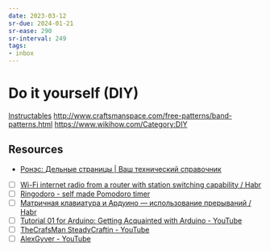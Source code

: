 ```yaml
---
date: 2023-03-12
sr-due: 2024-01-21
sr-ease: 290
sr-interval: 249
tags:
- inbox
---
```


# Do it yourself (DIY)

[Instructables](https://www.instructables.com/)
http://www.craftsmanspace.com/free-patterns/band-patterns.html
https://www.wikihow.com/Category:DIY

## Resources

- [Ронэс: Дельные страницы | Ваш технический справочник](http://rones.su/)
- [ ] [Wi-Fi internet radio from a router with station switching capability / Habr](https://habr.com/en/articles/754150/)
- [ ] [Ringodoro - self made Pomodoro timer](https://blog.pendowski.com/ringodoro-self-made-pomodoro-timer/)
- [ ] [Матричная клавиатура и Ардуино — использование прерываний / Habr](https://habr.com/en/articles/664892/)
- [ ] [Tutorial 01 for Arduino: Getting Acquainted with Arduino - YouTube](https://www.youtube.com/watch?v=fCxzA9_kg6s)
- [ ] [TheCrafsMan SteadyCraftin - YouTube](https://www.youtube.com/@TheCrafsMan/videos)
- [ ] [AlexGyver - YouTube](https://www.youtube.com/@AlexGyverShow/videos)
